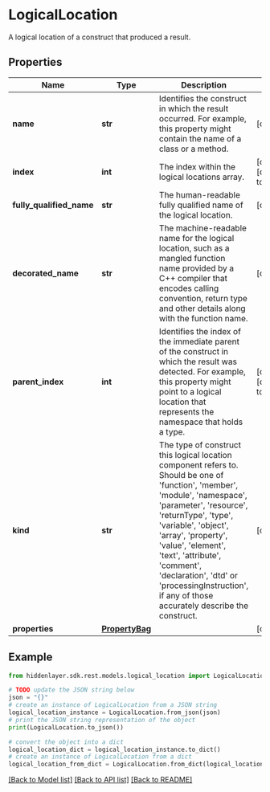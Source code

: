 # LogicalLocation

A logical location of a construct that produced a result.

## Properties

Name | Type | Description | Notes
------------ | ------------- | ------------- | -------------
**name** | **str** | Identifies the construct in which the result occurred. For example, this property might contain the name of a class or a method. | [optional] 
**index** | **int** | The index within the logical locations array. | [optional] [default to -1]
**fully_qualified_name** | **str** | The human-readable fully qualified name of the logical location. | [optional] 
**decorated_name** | **str** | The machine-readable name for the logical location, such as a mangled function name provided by a C++ compiler that encodes calling convention, return type and other details along with the function name. | [optional] 
**parent_index** | **int** | Identifies the index of the immediate parent of the construct in which the result was detected. For example, this property might point to a logical location that represents the namespace that holds a type. | [optional] [default to -1]
**kind** | **str** | The type of construct this logical location component refers to. Should be one of &#39;function&#39;, &#39;member&#39;, &#39;module&#39;, &#39;namespace&#39;, &#39;parameter&#39;, &#39;resource&#39;, &#39;returnType&#39;, &#39;type&#39;, &#39;variable&#39;, &#39;object&#39;, &#39;array&#39;, &#39;property&#39;, &#39;value&#39;, &#39;element&#39;, &#39;text&#39;, &#39;attribute&#39;, &#39;comment&#39;, &#39;declaration&#39;, &#39;dtd&#39; or &#39;processingInstruction&#39;, if any of those accurately describe the construct. | [optional] 
**properties** | [**PropertyBag**](PropertyBag.md) |  | [optional] 

## Example

```python
from hiddenlayer.sdk.rest.models.logical_location import LogicalLocation

# TODO update the JSON string below
json = "{}"
# create an instance of LogicalLocation from a JSON string
logical_location_instance = LogicalLocation.from_json(json)
# print the JSON string representation of the object
print(LogicalLocation.to_json())

# convert the object into a dict
logical_location_dict = logical_location_instance.to_dict()
# create an instance of LogicalLocation from a dict
logical_location_from_dict = LogicalLocation.from_dict(logical_location_dict)
```
[[Back to Model list]](../README.md#documentation-for-models) [[Back to API list]](../README.md#documentation-for-api-endpoints) [[Back to README]](../README.md)



